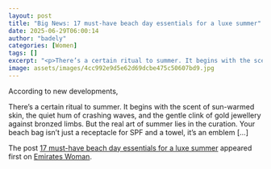 ```yaml
---
layout: post
title: "Big News: 17 must-have beach day essentials for a luxe summer"
date: 2025-06-29T06:00:14
author: "badely"
categories: [Women]
tags: []
excerpt: "<p>There’s a certain ritual to summer. It begins with the scent of sun-warmed skin, the quiet hum of crashing waves, and the gentle clink of gold jewe"
image: assets/images/4cc992e9d5e62d69dcbe475c50607bd9.jpg
---
```


According to new developments, <p>There’s a certain ritual to summer. It begins with the scent of sun-warmed skin, the quiet hum of crashing waves, and the gentle clink of gold jewellery against bronzed limbs. But the real art of summer lies in the curation. Your beach bag isn’t just a receptacle for SPF and a towel, it’s an emblem [&#8230;]</p>
<p>The post <a href="https://emirateswoman.com/must-have-beach-day-essentials-for-a-luxe-summer/" rel="nofollow">17 must-have beach day essentials for a luxe summer</a> appeared first on <a href="https://emirateswoman.com" rel="nofollow">Emirates Woman</a>.</p>

